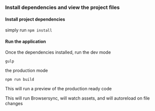 ### Install dependencies and view the project files

#### Install project dependencies
simply run ```npm install```

#### Run the application
Once the dependencies installed, run
the dev mode

```
gulp
```

the production mode

```
npm run build
```
This will run a preview of the production ready code

This will run Browsersync, will watch assets, and will autoreload on file changes

